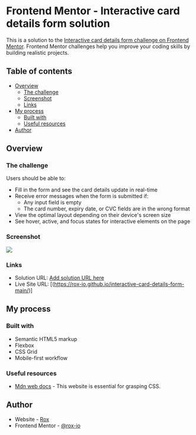 # Frontend Mentor - Interactive card details form solution

This is a solution to the [Interactive card details form challenge on Frontend Mentor](https://www.frontendmentor.io/challenges/interactive-card-details-form-XpS8cKZDWw). Frontend Mentor challenges help you improve your coding skills by building realistic projects. 

## Table of contents

- [Overview](#overview)
  - [The challenge](#the-challenge)
  - [Screenshot](#screenshot)
  - [Links](#links)
- [My process](#my-process)
  - [Built with](#built-with)
  - [Useful resources](#useful-resources)
- [Author](#author)

## Overview

### The challenge

Users should be able to:

- Fill in the form and see the card details update in real-time
- Receive error messages when the form is submitted if:
  - Any input field is empty
  - The card number, expiry date, or CVC fields are in the wrong format
- View the optimal layout depending on their device's screen size
- See hover, active, and focus states for interactive elements on the page

### Screenshot

![](./screenshot.jpg)


### Links

- Solution URL: [Add solution URL here](https://your-solution-url.com)
- Live Site URL: [(https://rox-io.github.io/interactive-card-details-form-main/)]

## My process

### Built with

- Semantic HTML5 markup
- Flexbox
- CSS Grid
- Mobile-first workflow

### Useful resources

- [Mdn web docs](https://developer.mozilla.org/en-US/) - 
This website is essential for grasping CSS.

## Author

- Website - [Rox](https://www.your-site.com)
- Frontend Mentor - [@rox-io](https://www.frontendmentor.io/profile/rox-io)

